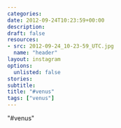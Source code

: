 ```yaml
---
categories:
date: 2012-09-24T10:23:59+00:00
description:
draft: false
resources:
- src: 2012-09-24_10-23-59_UTC.jpg
  name: "header"
layout: instagram
options:
  unlisted: false
stories:
subtitle:
title: "#venus"
tags: ["venus"]
---
```


"#venus"
